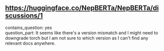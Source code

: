 ## https://huggingface.co/NepBERTa/NepBERTa/discussions/1

contains_question: yes  
question_part: It seems like there's a version mismatch and I might need to downgrade torch but I am not sure to which version as I can't find any relevant docs anywhere.